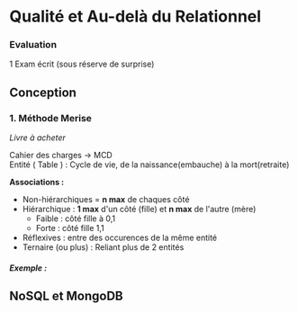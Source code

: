 # Qualité et Au-delà du Relationnel

### Evaluation 

1 Exam écrit (sous réserve de surprise)

## Conception

### 1. Méthode Merise
*Livre à acheter*

Cahier des charges -> MCD  
Entité ( Table ) : Cycle de vie, de la naissance(embauche) à la mort(retraite)

**Associations :** 
- Non-hiérarchiques = **n max** de chaques côté 
- Hiérarchique : **1 max** d'un côté (fille) et **n max** de l'autre (mère)
    - Faible : côté fille à 0,1
    - Forte : côté fille 1,1
- Réflexives : entre des occurences de la même entité
- Ternaire (ou plus) : Reliant plus de 2 entités

##### *Exemple :*




## NoSQL et MongoDB
